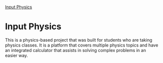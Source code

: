 [Input Physics](https://www.inputphysics.com)
# Input Physics
This is a physics-based project that was built for students who are taking physics classes. It is a platform that covers multiple physics topics and have an integrated calculator that assists in solving complex problems in an easier way.
